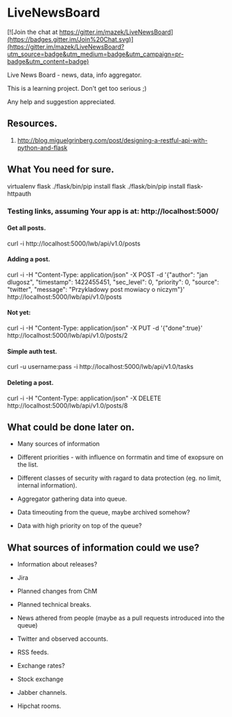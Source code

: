 # LiveNewsBoard

[![Join the chat at https://gitter.im/mazek/LiveNewsBoard](https://badges.gitter.im/Join%20Chat.svg)](https://gitter.im/mazek/LiveNewsBoard?utm_source=badge&utm_medium=badge&utm_campaign=pr-badge&utm_content=badge)

Live News Board - news, data, info aggregator.

This is a learning project. Don't get too serious ;)

Any help and suggestion appreciated.

## Resources.
1) http://blog.miguelgrinberg.com/post/designing-a-restful-api-with-python-and-flask

## What You need for sure.
virtualenv flask
./flask/bin/pip install flask
./flask/bin/pip install flask-httpauth

### Testing links, assuming Your app is at: http://localhost:5000/

#### Get all posts.
curl -i http://localhost:5000/lwb/api/v1.0/posts

#### Adding a post.
curl -i -H "Content-Type: application/json" -X POST -d '{"author": "jan dlugosz", "timestamp": 1422455451, "sec_level": 0, "priority": 0, "source": "twitter", "message": "Przykladowy post mowiacy o niczym"}' http://localhost:5000/lwb/api/v1.0/posts

#### Not yet:
curl -i -H "Content-Type: application/json" -X PUT -d '{"done":true}' http://localhost:5000/lwb/api/v1.0/posts/2

#### Simple auth test.
curl -u username:pass -i http://localhost:5000/lwb/api/v1.0/tasks

#### Deleting a post.
curl -i -H "Content-Type: application/json" -X DELETE  http://localhost:5000/lwb/api/v1.0/posts/8

## What could be done later on.
*  Many sources of information

*  Different priorities - with influence on forrmatin and time of exopsure on the list.

*  Different classes of security with ragard to data protection (eg. no limit, internal information).

*  Aggregator gathering data into queue.

*  Data timeouting from the queue, maybe archived somehow?

*  Data with high priority on top of the queue?


## What sources of information could we use?

*  Information about releases?

*  Jira 

*  Planned changes from ChM

*  Planned technical breaks.

*  News athered from people (maybe as a pull requests introduced into the queue)

*  Twitter and observed accounts.

*  RSS feeds.

*  Exchange rates?

*  Stock exchange

*  Jabber channels.

* Hipchat rooms.

